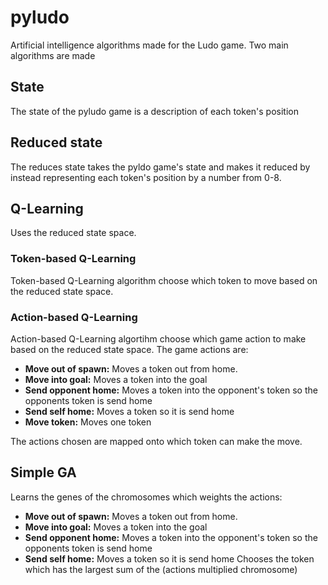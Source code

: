 # pyludo
Artificial intelligence algorithms made for the Ludo game. 
Two main algorithms are made 

## State
The state of the pyludo game is a description of each token's position

## Reduced state 
The reduces state takes the pyldo game's state and makes it reduced by instead representing each token's position by a number from 0-8.

## Q-Learning
Uses the reduced state space.
### Token-based Q-Learning
Token-based Q-Learning algorithm choose which token to move based on the reduced state space.

### Action-based Q-Learning
Action-based Q-Learning algortihm choose which game action to make based on the reduced state space. The game actions are:
- **Move out of spawn:** Moves a token out from home. 
- **Move into goal:** Moves a token into the goal
- **Send opponent home:** Moves a token into the opponent's token so the opponents token is send home
- **Send self home:** Moves a token so it is send home
- **Move token:** Moves one token

The actions chosen are mapped onto which token can make the move.

## Simple GA
Learns the genes of the chromosomes which weights the actions:
- **Move out of spawn:** Moves a token out from home. 
- **Move into goal:** Moves a token into the goal
- **Send opponent home:** Moves a token into the opponent's token so the opponents token is send home
- **Send self home:** Moves a token so it is send home
Chooses the token which has the largest sum of the (actions multiplied chromosome)

